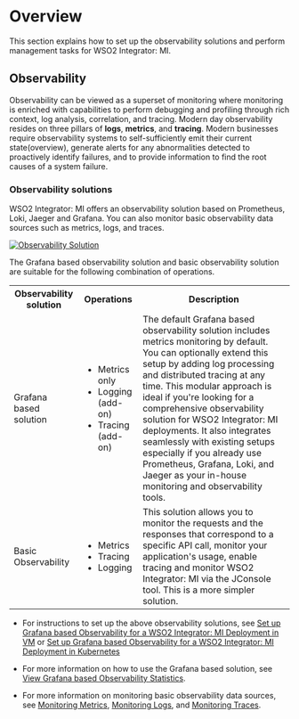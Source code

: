 # Overview

This section explains how to set up the observability solutions and perform management tasks for WSO2 Integrator: MI.

## Observability

Observability can be viewed as a superset of monitoring where monitoring is enriched with capabilities to perform debugging 
and profiling through rich context, log analysis, correlation, and tracing. Modern day observability resides on three pillars 
of **logs**, **metrics**, and **tracing**. Modern businesses require observability systems to self-sufficiently emit their current 
state(overview), generate alerts for any abnormalities detected to proactively identify failures, and to provide information to 
find the root causes of a system failure.

### Observability solutions

WSO2 Integrator: MI offers an observability solution based on Prometheus, Loki, Jaeger and Grafana. You can also monitor basic observability data sources such as metrics, logs, and traces.

[![Observability Solution]({{base_path}}/assets/img/observe/observability.png)]({{base_path}}/assets/img/observe/observability.png)

The Grafana based observability solution and basic observability solution are suitable for the following combination of operations.

<table>
    <tr>
        <th>Observability solution</th>
        <th>Operations</th>
        <th>Description</th>
    </tr>
    <tr>
        <td>Grafana based solution</td>
        <td>
            <ul>
                <li>Metrics only</li>
                <li>Logging (add-on)</li>
                <li>Tracing (add-on)</li>
            </ul>
        </td>
        <td>The default Grafana based observability solution includes metrics monitoring by default. You can optionally extend this setup by adding log processing and distributed tracing at any time. This modular approach is ideal if you're looking for a comprehensive observability solution for WSO2 Integrator: MI deployments. It also integrates seamlessly with existing setups especially if you already use Prometheus, Grafana, Loki, and Jaeger as your in-house monitoring and observability tools.</td>
    </tr>
    <tr>
        <td>Basic Observability</td>
        <td>
            <ul>
                <li>Metrics</li>
                <li>Tracing</li>
                <li>Logging</li>
            </ul>
        </td>
        <td>This solution allows you to monitor the requests and the responses that correspond to a specific API call, monitor your application's usage, enable tracing and monitor WSO2 Integrator: MI via the JConsole tool. This is a more simpler solution.</td>
    </tr>
</table>

* For instructions to set up the above observability solutions, see [Set up Grafana based Observability for a WSO2 Integrator: MI Deployment in VM](setting-up-cloud-native-observability-on-a-vm.md) or [Set up Grafana based Observability for a WSO2 Integrator: MI Deployment in Kubernetes](setting-up-cloud-native-observability-in-kubernetes.md)

* For more information on how to use the Grafana based solution, see [View Grafana based Observability Statistics](viewing-cloud-native-observability-statistics.md).

* For more information on monitoring basic observability data sources, see [Monitoring Metrics](classic-observability-metrics/jmx-monitoring.md), [Monitoring Logs](classic-observability-logs/monitoring-logs.md), and [Monitoring Traces](classic-observability-traces/monitoring-with-opentelemetry-mi.md).
